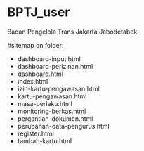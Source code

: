 # BPTJ_user
Badan Pengelola Trans Jakarta Jabodetabek

#sitemap on folder:
- dashboard-input.html
- dashboard-perizinan.html
- dashboard.html
- index.html
- izin-kartu-pengawasan.html
- kartu-pengawasan.html
- masa-berlaku.html
- monitoring-berkas.html
- pergantian-dokumen.html
- perubahan-data-pengurus.html
- register.html
- tambah-kartu.html
